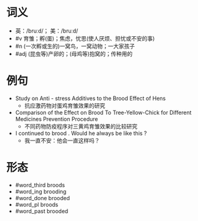 # 词义
- 英：/bruːd/； 美：/bruːd/
- #v 育雏；孵(蛋)；焦虑，忧思(使人厌烦、担忧或不安的事)
- #n (一次孵或生的)一窝鸟，一窝动物；一大家孩子
- #adj (昆虫等)产卵的；(母鸡等)抱窝的；传种用的
# 例句
- Study on Anti - stress Additives to the Brood Effect of Hens
	- 抗应激药物对蛋鸡育雏效果的研究
- Comparison of the Effect on Brood To Tree-Yellow-Chick for Different Medicines Prevention Procedure
	- 不同药物防疫程序对三黄鸡育雏效果的比较研究
- I continued to brood . Would he always be like this ?
	- 我一直不安：他会一直这样吗？
# 形态
- #word_third broods
- #word_ing brooding
- #word_done brooded
- #word_pl broods
- #word_past brooded
